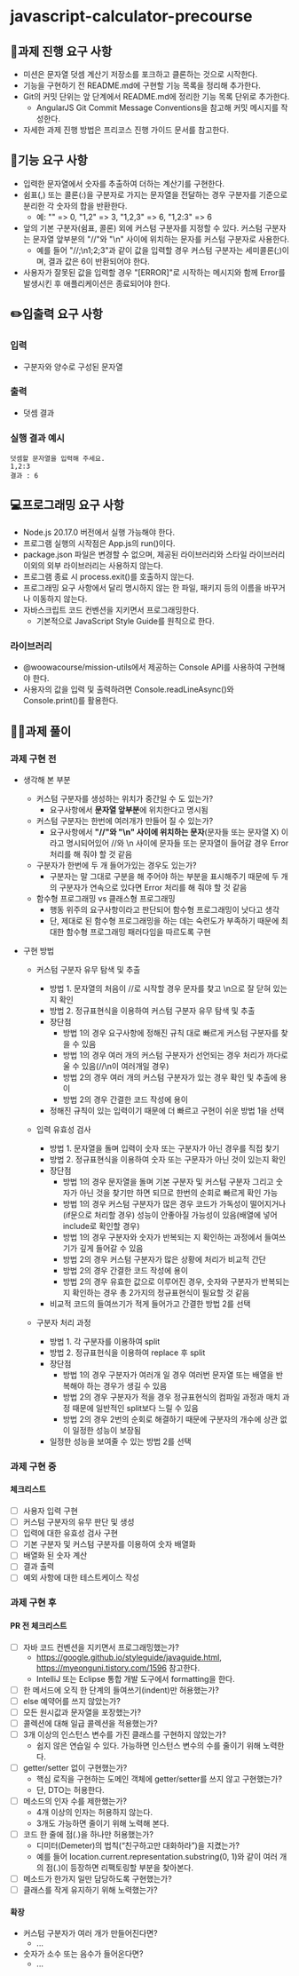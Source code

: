 # javascript-calculator-precourse
## 📑과제 진행 요구 사항
- 미션은 문자열 덧셈 계산기 저장소를 포크하고 클론하는 것으로 시작한다.
- 기능을 구현하기 전 README.md에 구현할 기능 목록을 정리해 추가한다.
- Git의 커밋 단위는 앞 단계에서 README.md에 정리한 기능 목록 단위로 추가한다.
  - AngularJS Git Commit Message Conventions을 참고해 커밋 메시지를 작성한다.
- 자세한 과제 진행 방법은 프리코스 진행 가이드 문서를 참고한다.
## 🚀기능 요구 사항
- 입력한 문자열에서 숫자를 추출하여 더하는 계산기를 구현한다.
- 쉼표(,) 또는 콜론(:)을 구분자로 가지는 문자열을 전달하는 경우 구분자를 기준으로 분리한 각 숫자의 합을 반환한다.
  - 예: "" => 0, "1,2" => 3, "1,2,3" => 6, "1,2:3" => 6
- 앞의 기본 구분자(쉼표, 콜론) 외에 커스텀 구분자를 지정할 수 있다. 커스텀 구분자는 문자열 앞부분의 "//"와 "\n" 사이에 위치하는 문자를 커스텀 구분자로 사용한다.
  - 예를 들어 "//;\n1;2;3"과 같이 값을 입력할 경우 커스텀 구분자는 세미콜론(;)이며, 결과 값은 6이 반환되어야 한다.
- 사용자가 잘못된 값을 입력할 경우 "[ERROR]"로 시작하는 메시지와 함께 Error를 발생시킨 후 애플리케이션은 종료되어야 한다.
## ✏️입출력 요구 사항
### 입력
- 구분자와 양수로 구성된 문자열
### 출력
- 덧셈 결과
### 실행 결과 예시
```
덧셈할 문자열을 입력해 주세요.
1,2:3
결과 : 6
```

## 💻프로그래밍 요구 사항
- Node.js 20.17.0 버전에서 실행 가능해야 한다.
- 프로그램 실행의 시작점은 App.js의 run()이다.
- package.json 파일은 변경할 수 없으며, 제공된 라이브러리와 스타일 라이브러리 이외의 외부 라이브러리는 사용하지 않는다.
- 프로그램 종료 시 process.exit()를 호출하지 않는다.
- 프로그래밍 요구 사항에서 달리 명시하지 않는 한 파일, 패키지 등의 이름을 바꾸거나 이동하지 않는다.
- 자바스크립트 코드 컨벤션을 지키면서 프로그래밍한다.
  - 기본적으로 JavaScript Style Guide를 원칙으로 한다.
### 라이브러리
- @woowacourse/mission-utils에서 제공하는 Console API를 사용하여 구현해야 한다.
- 사용자의 값을 입력 및 출력하려면 Console.readLineAsync()와 Console.print()를 활용한다.

## 👨‍💻과제 풀이
### 과제 구현 전
- 생각해 본 부분
  - 커스텀 구분자를 생성하는 위치가 중간일 수 도 있는가?
    - 요구사항에서 **문자열 앞부분**에 위치한다고 명시됨
  - 커스텀 구분자는 한번에 여러개가 만들어 질 수 있는가?
    - 요구사항에서 **"//"와 "\n" 사이에 위치하는 문자**(문자들 또는 문자열 X) 이라고 명시되어있어 //와 \\n 사이에 문자들 또는 문자열이 들어갈 경우 Error 처리를 해 줘야 할 것 같음
  - 구분자가 한번에 두 개 들어가있는 경우도 있는가?
    - 구분자는 말 그대로 구분을 해 주어야 하는 부분을 표시해주기 때문에 두 개의 구분자가 연속으로 있다면 Error 처리를 해 줘야 할 것 같음
  - 함수형 프로그래밍 vs 클래스형 프로그래밍
    - 행동 위주의 요구사항이라고 판단되어 함수형 프로그래밍이 낫다고 생각
    - 단, 제대로 된 함수형 프로그래밍을 하는 데는 숙련도가 부족하기 때문에 최대한 함수형 프로그래밍 패러다임을 따르도록 구현

- 구현 방법
  - 커스텀 구분자 유무 탐색 및 추출
    - 방법 1. 문자열의 처음이 //로 시작할 경우 문자를 찾고 \\n으로 잘 닫혀 있는지 확인
    - 방법 2. 정규표현식을 이용하여 커스텀 구분자 유무 탐색 및 추출
    - 장단점
      - 방법 1의 경우 요구사항에 정해진 규칙 대로 빠르게 커스텀 구분자를 찾을 수 있음
      - 방법 1의 경우 여러 개의 커스텀 구분자가 선언되는 경우 처리가 까다로울 수 있음(//\\n이 여러개일 경우)
      - 방법 2의 경우 여러 개의 커스텀 구분자가 있는 경우 확인 및 추출에 용이
      - 방법 2의 경우 간결한 코드 작성에 용이
    - 정해진 규칙이 있는 입력이기 때문에 더 빠르고 구현이 쉬운 방법 1을 선택

  - 입력 유효성 검사
    - 방법 1. 문자열을 돌며 입력이 숫자 또는 구분자가 아닌 경우를 직접 찾기
    - 방법 2. 정규표현식을 이용하여 숫자 또는 구문자가 아닌 것이 있는지 확인
    - 장단점
      - 방법 1의 경우 문자열을 돌며 기본 구분자 및 커스텀 구분자 그리고 숫자가 아닌 것을 찾기만 하면 되므로 한번의 순회로 빠르게 확인 가능
      - 방법 1의 경우 커스텀 구분자가 많은 경우 코드가 가독성이 떨어지거나(if문으로 처리할 경우) 성능이 안좋아질 가능성이 있음(배열에 넣어 include로 확인할 경우)
      - 방법 1의 경우 구분자와 숫자가 반복되는 지 확인하는 과정에서 들여쓰기가 깊게 들어갈 수 있음
      - 방법 2의 경우 커스텀 구분자가 많은 상황에 처리가 비교적 간단
      - 방법 2의 경우 간결한 코드 작성에 용이
      - 방법 2의 경우 유효한 값으로 이루어진 경우, 숫자와 구분자가 반복되는 지 확인하는 경우 총 2가지의 정규표현식이 필요할 것 같음
    - 비교적 코드의 들여쓰기가 적게 들어가고 간결한 방법 2를 선택

  - 구분자 처리 과정
    - 방법 1. 각 구분자를 이용하여 split
    - 방법 2. 정규표헌식을 이용하여 replace 후 split
    - 장단점
      - 방법 1의 경우 구분자가 여러개 일 경우 여러번 문자열 또는 배열을 반복해야 하는 경우가 생길 수 있음
      - 방법 2의 경우 구분자가 적을 경우 정규표현식의 컴파일 과정과 매치 과정 때문에 일반적인 split보다 느릴 수 있음
      - 방법 2의 경우 2번의 순회로 해결하기 때문에 구분자의 개수에 상관 없이 일정한 성능이 보장됨
    - 일정한 성능을 보여줄 수 있는 방법 2를 선택

### 과제 구현 중
#### 체크리스트
- [ ] 사용자 입력 구현
- [ ] 커스텀 구분자의 유무 판단 및 생성
- [ ] 입력에 대한 유효성 검사 구현
- [ ] 기본 구분자 및 커스텀 구분자를 이용하여 숫자 배열화
- [ ] 배열화 된 숫자 계산
- [ ] 결과 출력
- [ ] 예외 사항에 대한 테스트케이스 작성

### 과제 구현 후
#### PR 전 체크리스트
- [ ] 자바 코드 컨벤션을 지키면서 프로그래밍했는가?
  - https://google.github.io/styleguide/javaguide.html, https://myeonguni.tistory.com/1596 참고한다.
  - IntelliJ 또는 Eclipse 통합 개발 도구에서 formatting을 한다.
- [ ] 한 메서드에 오직 한 단계의 들여쓰기(indent)만 허용했는가?
- [ ] else 예약어를 쓰지 않았는가?
- [ ] 모든 원시값과 문자열을 포장했는가?
- [ ] 콜렉션에 대해 일급 콜렉션을 적용했는가?
- [ ] 3개 이상의 인스턴스 변수를 가진 클래스를 구현하지 않았는가?
  - 쉽지 않은 연습일 수 있다. 가능하면 인스턴스 변수의 수를 줄이기 위해 노력한다.
- [ ] getter/setter 없이 구현했는가?
  - 핵심 로직을 구현하는 도메인 객체에 getter/setter를 쓰지 않고 구현했는가?
  - 단, DTO는 허용한다.
- [ ] 메소드의 인자 수를 제한했는가?
  - 4개 이상의 인자는 허용하지 않는다.
  - 3개도 가능하면 줄이기 위해 노력해 본다.
- [ ] 코드 한 줄에 점(.)을 하나만 허용했는가?
  - 디미터(Demeter)의 법칙(“친구하고만 대화하라”)을 지켰는가?
  - 예를 들어 location.current.representation.substring(0, 1)와 같이 여러 개의 점(.)이 등장하면 리팩토링할 부분을 찾아본다.
- [ ] 메소드가 한가지 일만 담당하도록 구현했는가?
- [ ] 클래스를 작게 유지하기 위해 노력했는가?

#### 확장
- 커스텀 구분자가 여러 개가 만들어진다면?
  - ...
- 숫자가 소수 또는 음수가 들어온다면?
  - ...
